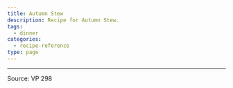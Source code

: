```yaml
---
title: Autumn Stew
description: Recipe for Autumn Stew.
tags:
  - dinner
categories:
  - recipe-reference
type: page
---
```


---

Source: VP 298
